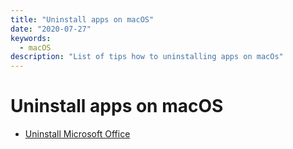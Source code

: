 ```yaml
---
title: "Uninstall apps on macOS"
date: "2020-07-27"
keywords:
  - macOS
description: "List of tips how to uninstalling apps on macOs"
---
```


# Uninstall apps on macOS

* [Uninstall Microsoft Office](https://support.microsoft.com/en-us/office/uninstall-office-for-mac-eefa1199-5b58-43af-8a3d-b73dc1a8cae3#ID0EAABAAA=Newer_versions)
